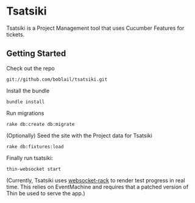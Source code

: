 # Tsatsiki

Tsatsiki is a Project Management tool that uses Cucumber Features for tickets.

## Getting Started

Check out the repo

    git://github.com/boblail/tsatsiki.git

Install the bundle

    bundle install

Run migrations

    rake db:create db:migrate

(Optionally) Seed the site with the Project data for Tsatsiki

    rake db:fixtures:load

Finally run tsatsiki:

    thin-websocket start

(Currently, Tsatsiki uses [websocket-rack](https://github.com/imanel/websocket-rack) to render test progress in real time. This relies on EventMachine and requires that a patched version of Thin be used to serve the app.)
